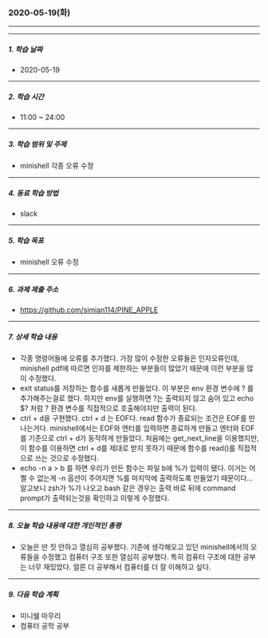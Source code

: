 ### 2020-05-19(화)

-----

-----

##### 1. 학습 날짜

- 2020-05-19

-----

##### 2. 학습 시간

- 11:00 ~ 24:00

-----

##### 3. 학습 범위 및 주제

- minishell 각종 오류 수정

-----

##### 4. 동료 학습 방법

- slack

-----

##### 5. 학습 목표

- minishell 오류 수정

------

##### 6. 과제 제출 주소

- https://github.com/simian114/PINE_APPLE

-----

##### 7. 상세 학습 내용

- 각종 명령어들에 오류를 추가했다. 가장 많이 수정한 오류들은 인자오류인데, minishell pdf에 따르면 인자를 제한하는 부분들이 많았기 때문에 이런 부분을 많이 수정했다.
- exit status를 저장하는 함수를 새롭게 만들었다. 이 부분은 env 환경 변수에 ? 를 추가해주는걸로 했다. 하지만 env를 실행하면 ?는 출력되지 않고 숨어 있고 echo $? 처럼 ? 환경 변수를 직접적으로 호출해야지만 출력이 된다.
- ctrl + d을 구현했다. ctrl + d 는 EOF다. read 함수가 종료되는 조건은 EOF를 만나는거다. minishell에서는 EOF와 엔터를 입력하면 종료하게 만들고 엔터와 EOF를 기준으로 ctrl + d가 동작하게 만들었다. 처음에는 get_next_line을 이용했지만, 이 함수를 이용하면 ctrl + d를 제대로 받지 못하기 때문에 함수를 read()를 직접적으로 쓰는 것으로 수정했다.
- echo -n a > b 를 하면 우리가 만든 함수는 파일 b에 %가 입력이 됐다. 이거는 어쩔 수 없는게 -n 옵션이 주어지면 %를 마지막에 출력하도록 만들었기 때문이다... 알고보니 zsh가 %가 나오고 bash 같은 경우는 출력 바로 뒤에 command prompt가 출력되는것을 확인하고 이렇게 수정했다.

-----

##### 8. 오늘 학습 내용에 대한 개인적인 총평

- 오늘은 딴 짓 안하고 열심히 공부했다. 기존에 생각해오고 있던 minishell에서의 오류들을 수정했고 컴퓨터 구조 또한 열심히 공부했다. 특히 컴퓨터 구조에 대한 공부는 너무 재밌었다. 얼른 더 공부해서 컴퓨터를 더 잘 이해하고 싶다.

-----

##### 9. 다음 학습 계획

- 미니쉘 마무리
- 컴퓨터 공학 공부